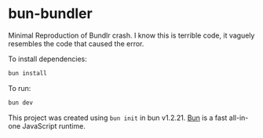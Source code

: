 # bun-bundler
Minimal Reproduction of Bundlr crash. I know this is terrible code, it vaguely resembles the code that caused the error.

To install dependencies:

```bash
bun install
```

To run:

```bash
bun dev
```

This project was created using `bun init` in bun v1.2.21. [Bun](https://bun.com) is a fast all-in-one JavaScript runtime.
